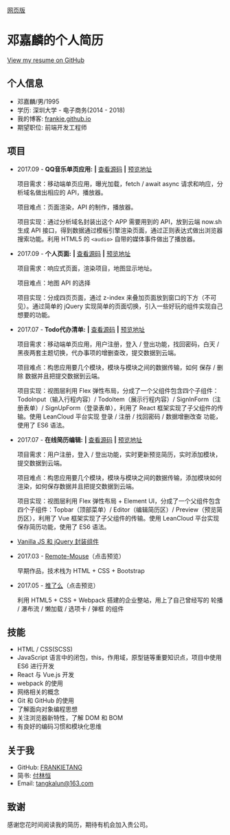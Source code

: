 [网页版](https://frankietang.github.io/resume/Resume/index.html)

# 邓嘉麟的个人简历

[View my resume on GitHub](https://github.com/FRANKIETANG/resume)

## 个人信息

- 邓嘉麟/男/1995
- 学历: 深圳大学 - 电子商务(2014 - 2018)
- 我的博客: [frankie.github.io](https://frankietang.github.io/)
- 期望职位: 前端开发工程师

## 项目

- 2017.09 - **QQ音乐单页应用:** **|** [查看源码](https://github.com/FRANKIETANG/react-todolist) **|** [预览地址](https://frankietang.github.io/react-todolist/build/index.html)

  项目需求：移动端单页应用，曝光加载，fetch / await async 请求和响应，分析域名做出相应的 API，播放器。

  项目难点：页面渲染，API 的制作，播放器。

  项目实现：通过分析域名封装出这个 APP 需要用到的 API，放到云端 now.sh 生成 API 接口，得到数据通过模板引擎渲染页面，通过正则表达式做出浏览器搜索功能。利用 HTML5 的 `<audio>` 自带的媒体事件做出了播放器。

- 2017.09 - **个人页面:** **|** [查看源码](https://github.com/FRANKIETANG/resume) **|** [预览地址](https://frankietang.github.io/resume/Resume/index.html)

  项目需求：响应式页面，渲染项目，地图显示地址。

  项目难点：地图 API 的选择

  项目实现：分成四页页面，通过 z-index 来叠加页面放到窗口的下方（不可见）。通过简单的 jQuery 实现简单的页面切换，引入一些好玩的组件实现自己想要的功能。

- 2017.07 - **Todo代办清单:** **|** [查看源码](https://github.com/FRANKIETANG/react-todolist) **|** [预览地址](https://frankietang.github.io/react-todolist/build/index.html)

  项目需求：移动端单页应用，用户注册，登入 / 登出功能，找回密码，白天 / 黑夜两套主题切换，代办事项的增删查改，提交数据到云端。

  项目难点：构思应用要几个模块，模块与模块之间的数据传输，如何 保存 / 删除 数据并且把提交数据到云端。

  项目实现：视图层利用 Flex 弹性布局，分成了一个父组件包含四个子组件：TodoInput（输入行程内容）/ TodoItem（展示行程内容）/ SignInForm（注册表单）/ SignUpForm（登录表单），利用了 React 框架实现了子父组件的传输。使用 LeanCloud 平台实现 登录 / 注册 / 找回密码 / 数据增删改查 功能，使用了 ES6 语法。

- 2017.07 - **在线简历编辑:** **|** [查看源码](https://github.com/FRANKIETANG/vue-resume) **|** [预览地址](https://frankietang.github.io/vue-resume/dist/#/)

  项目需求：用户注册，登入 / 登出功能，实时更新预览简历，实时添加模块，提交数据到云端。

  项目难点：构思应用要几个模块，模块与模块之间的数据传输，添加模块如何渲染，如何保存数据并且把提交数据到云端。

  项目实现：视图层利用 Flex 弹性布局 + Element UI，分成了一个父组件包含四个子组件：Topbar（顶部菜单）/ Editor（编辑简历区）/ Preview（预览简历区），利用了 Vue 框架实现了子父组件的传输。使用 LeanCloud 平台实现保存简历功能，使用了 ES6 语法。

- [Vanilla JS 和 jQuery 封装组件](https://github.com/FRANKIETANG/wheels)

- 2017.03 - [Remote-Mouse](https://frankietang.github.io/wheels/Remote-Mouse/index.html)（点击预览）

  早期作品，技术栈为 HTML + CSS + Bootstrap 

- 2017.05 - [推了么](https://frankietang.github.io/wheels/FE-engineering/tuilime-webpack/index.html)（点击预览）

  利用 HTML5 + CSS + Webpack 搭建的企业整站，用上了自己曾经写的 轮播 / 瀑布流 / 懒加载 / 选项卡 / 弹框 的组件

## 技能

- HTML / CSS(SCSS)
- JavaScript 语言中的闭包，this，作用域，原型链等重要知识点，项目中使用 ES6 进行开发
- React 与 Vue.js 开发
- webpack 的使用
- 网络相关的概念
- Git 和 GitHub 的使用
- 了解面向对象编程思想
- 关注浏览器新特性，了解 DOM 和 BOM
- 有良好的编码习惯和模块化思维

## 关于我

- GitHub: [FRANKIETANG](https://github.com/FRANKIETANG)
- 简书: [付林恒](http://www.jianshu.com/u/b6f61fe94ce5)
- Email: tangkalun@163.com

## 致谢

感谢您花时间阅读我的简历，期待有机会加入贵公司。
